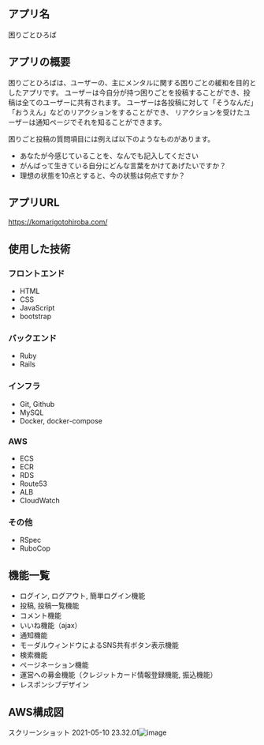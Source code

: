 ## アプリ名
困りごとひろば

## アプリの概要
困りごとひろばは、ユーザーの、主にメンタルに関する困りごとの緩和を目的としたアプリです。
ユーザーは今自分が持つ困りごとを投稿することができ、投稿は全てのユーザーに共有されます。
ユーザーは各投稿に対して「そうなんだ」「おうえん」などのリアクションをすることができ、
リアクションを受けたユーザーは通知ページでそれを知ることができます。

困りごと投稿の質問項目には例えば以下のようなものがあります。
- あなたが今感じていることを、なんでも記入してください
- がんばって生きている自分にどんな言葉をかけてあげたいですか？
- 理想の状態を10点とすると、今の状態は何点ですか？

## アプリURL
https://komarigotohiroba.com/

## 使用した技術

### フロントエンド
- HTML
- CSS
- JavaScript
- bootstrap

### バックエンド
- Ruby
- Rails

### インフラ
- Git, Github
- MySQL
- Docker, docker-compose

### AWS
- ECS
- ECR
- RDS
- Route53
- ALB
- CloudWatch

### その他
- RSpec
- RuboCop


## 機能一覧
- ログイン, ログアウト, 簡単ログイン機能
- 投稿, 投稿一覧機能
- コメント機能
- いいね機能（ajax）
- 通知機能
- モーダルウィンドウによるSNS共有ボタン表示機能
- 検索機能
- ページネーション機能
- 運営への募金機能（クレジットカード情報登録機能, 振込機能）
- レスポンシブデザイン

## AWS構成図
スクリーンショット 2021-05-10 23.32.01![image](https://user-images.githubusercontent.com/66470480/117675907-fd4a5180-b1e7-11eb-9a03-d612043da824.png)


